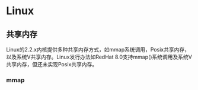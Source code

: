 # Linux

## 共享内存

Linux的2.2.x内核提供多种共享内存方式，如mmap系统调用，Posix共享内存，以及系统V共享内存。Linux发行办法如RedHat 8.0支持mmap()系统调用及系统V共享内存，但还未实现Posix共享内存。

### mmap
